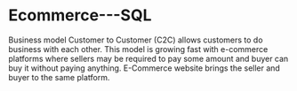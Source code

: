 # Ecommerce---SQL
Business model Customer to Customer (C2C) allows customers to do business with each other. This model is growing fast with e-commerce platforms where sellers may be required to pay some amount and buyer can buy it without paying anything. E-Commerce website brings the seller and buyer to the same platform. 

